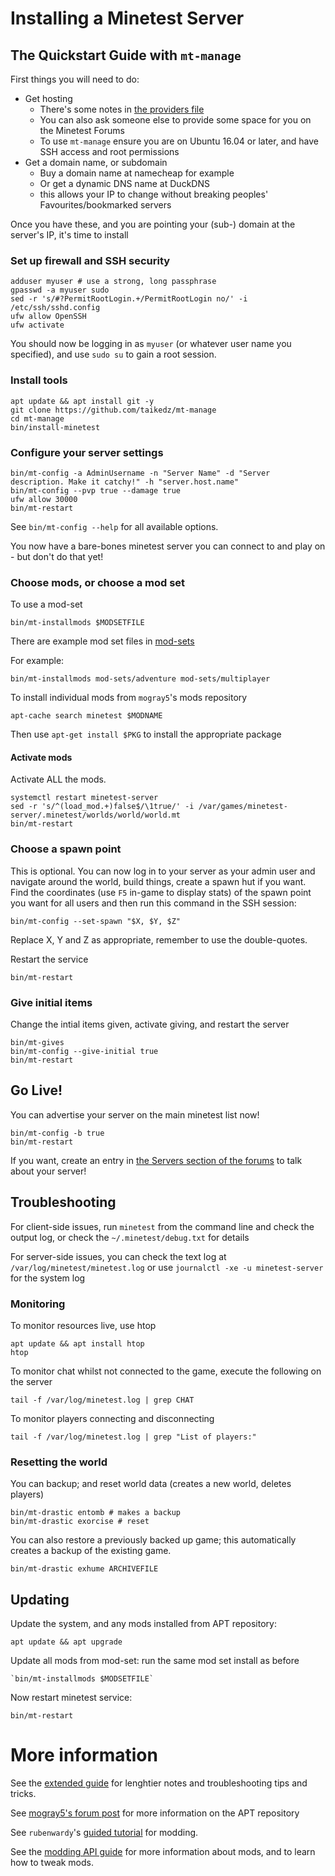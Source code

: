 # Installing a Minetest Server

## The Quickstart Guide with `mt-manage`

First things you will need to do:

* Get hosting
	* There's some notes in [the providers file](providers.md)
	* You can also ask someone else to provide some space for you on the Minetest Forums
	* To use `mt-manage` ensure you are on Ubuntu 16.04 or later, and have SSH access and root permissions
* Get a domain name, or subdomain
	* Buy a domain name at namecheap for example
	* Or get a dynamic DNS name at DuckDNS
	* this allows your IP to change without breaking peoples' Favourites/bookmarked servers

Once you have these, and you are pointing your (sub-) domain at the server's IP, it's time to install

### Set up firewall and SSH security

	adduser myuser # use a strong, long passphrase
	gpasswd -a myuser sudo
	sed -r 's/#?PermitRootLogin.+/PermitRootLogin no/' -i /etc/ssh/sshd.config
	ufw allow OpenSSH
	ufw activate

You should now be logging in as `myuser` (or whatever user name you specified), and use `sudo su` to gain a root session.

### Install tools

	apt update && apt install git -y
	git clone https://github.com/taikedz/mt-manage
	cd mt-manage
	bin/install-minetest

### Configure your server settings

	bin/mt-config -a AdminUsername -n "Server Name" -d "Server description. Make it catchy!" -h "server.host.name"
	bin/mt-config --pvp true --damage true
	ufw allow 30000
	bin/mt-restart

See `bin/mt-config --help` for all available options.

You now have a bare-bones minetest server you can connect to and play on - but don't do that yet!

### Choose mods, or choose a mod set

To use a mod-set

	bin/mt-installmods $MODSETFILE

There are example mod set files in [mod-sets](../mod-sets)

For example:

	bin/mt-installmods mod-sets/adventure mod-sets/multiplayer


To install individual mods from `mogray5`'s mods repository

	apt-cache search minetest $MODNAME

Then use `apt-get install $PKG` to install the appropriate package

#### Activate mods

Activate ALL the mods.

	systemctl restart minetest-server
	sed -r 's/^(load_mod.+)false$/\1true/' -i /var/games/minetest-server/.minetest/worlds/world/world.mt
	bin/mt-restart

### Choose a spawn point

This is optional. You can now log in to your server as your admin user and navigate around the world, build things, create a spawn hut if you want. Find the coordinates (use `F5` in-game to display stats) of the spawn point you want for all users and then run this command in the SSH session:

	bin/mt-config --set-spawn "$X, $Y, $Z"

Replace X, Y and Z as appropriate, remember to use the double-quotes.

Restart the service

	bin/mt-restart

### Give initial items

Change the intial items given, activate giving, and restart the server

	bin/mt-gives
	bin/mt-config --give-initial true
	bin/mt-restart

## Go Live!

You can advertise your server on the main minetest list now!

	bin/mt-config -b true
	bin/mt-restart

If you want, create an entry in [the Servers section of the forums](https://forum.minetest.net/viewforum.php?f=10) to talk about your server!

## Troubleshooting

For client-side issues, run `minetest` from the command line and check the output log, or check the `~/.minetest/debug.txt` for details

For server-side issues, you can check the text log at `/var/log/minetest/minetest.log` or use `journalctl -xe -u minetest-server` for the system log

### Monitoring

To monitor resources live, use htop

	apt update && apt install htop
	htop

To monitor chat whilst not connected to the game, execute the following on the server

	tail -f /var/log/minetest.log | grep CHAT

To monitor players connecting and disconnecting

	tail -f /var/log/minetest.log | grep "List of players:"

### Resetting the world

You can backup; and reset world data (creates a new world, deletes players)

	bin/mt-drastic entomb # makes a backup
	bin/mt-drastic exorcise # reset

You can also restore a previously backed up game; this automatically creates a backup of the existing game.

	bin/mt-drastic exhume ARCHIVEFILE

## Updating

Update the system, and any mods installed from APT repository:

	apt update && apt upgrade

Update all mods from mod-set: run the same mod set install as before

	`bin/mt-installmods $MODSETFILE`

Now restart minetest service:

	bin/mt-restart

# More information

See the [extended guide](extended_guide.md) for lenghtier notes and troubleshooting tips and tricks.

See [mogray5's forum post](https://forum.minetest.net/viewtopic.php?f=14&t=13051&p=225402) for more information on the APT repository

See `rubenwardy`'s [guided tutorial](http://rubenwardy.com/minetest_modding_book/) for modding.

See the [modding API guide](http://dev.minetest.net/Main_Page) for more information about mods, and to learn how to tweak mods.
